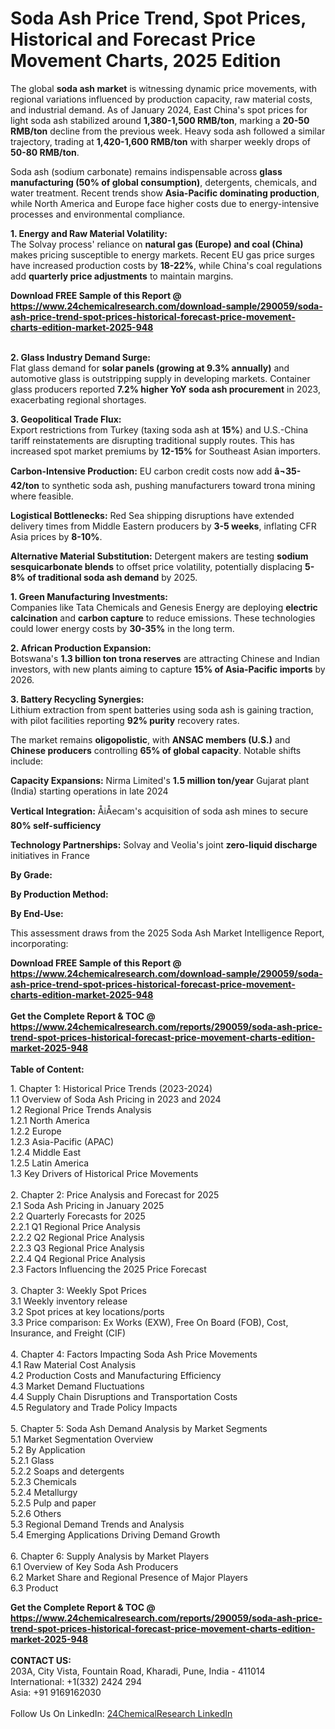 <h1>Soda Ash Price Trend, Spot Prices, Historical and Forecast Price Movement Charts, 2025 Edition</h1><p>The global <strong>soda ash market</strong> is witnessing dynamic price movements, with regional variations influenced by production capacity, raw material costs, and industrial demand. As of January 2024, East China's spot prices for light soda ash stabilized around <strong>1,380-1,500 RMB/ton</strong>, marking a <strong>20-50 RMB/ton</strong> decline from the previous week. Heavy soda ash followed a similar trajectory, trading at <strong>1,420-1,600 RMB/ton</strong> with sharper weekly drops of <strong>50-80 RMB/ton</strong>.</p><p>Soda ash (sodium carbonate) remains indispensable across <strong>glass manufacturing (50% of global consumption)</strong>, detergents, chemicals, and water treatment. Recent trends show <strong>Asia-Pacific dominating production</strong>, while North America and Europe face higher costs due to energy-intensive processes and environmental compliance.</p><p><strong>1. Energy and Raw Material Volatility:</strong><br>
The Solvay process' reliance on <strong>natural gas (Europe) and coal (China)</strong> makes pricing susceptible to energy markets. Recent EU gas price surges have increased production costs by <strong>18-22%</strong>, while China's coal regulations add <strong>quarterly price adjustments</strong> to maintain margins.</p><div><b>Download FREE Sample of this Report @ 
            <a href="https://www.24chemicalresearch.com/download-sample/290059/soda-ash-price-trend-spot-prices-historical-forecast-price-movement-charts-edition-market-2025-948">
            https://www.24chemicalresearch.com/download-sample/290059/soda-ash-price-trend-spot-prices-historical-forecast-price-movement-charts-edition-market-2025-948</a></b></div><br><p><strong>2. Glass Industry Demand Surge:</strong><br>
Flat glass demand for <strong>solar panels (growing at 9.3% annually)</strong> and automotive glass is outstripping supply in developing markets. Container glass producers reported <strong>7.2% higher YoY soda ash procurement</strong> in 2023, exacerbating regional shortages.</p><p><strong>3. Geopolitical Trade Flux:</strong><br>
Export restrictions from Turkey (taxing soda ash at <strong>15%</strong>) and U.S.-China tariff reinstatements are disrupting traditional supply routes. This has increased spot market premiums by <strong>12-15%</strong> for Southeast Asian importers.</p><p><strong>Carbon-Intensive Production:</strong> EU carbon credit costs now add <strong>â¬35-42/ton</strong> to synthetic soda ash, pushing manufacturers toward trona mining where feasible.</p><p><strong>Logistical Bottlenecks:</strong> Red Sea shipping disruptions have extended delivery times from Middle Eastern producers by <strong>3-5 weeks</strong>, inflating CFR Asia prices by <strong>8-10%</strong>.</p><p><strong>Alternative Material Substitution:</strong> Detergent makers are testing <strong>sodium sesquicarbonate blends</strong> to offset price volatility, potentially displacing <strong>5-8% of traditional soda ash demand</strong> by 2025.</p><p><strong>1. Green Manufacturing Investments:</strong><br>
Companies like Tata Chemicals and Genesis Energy are deploying <strong>electric calcination</strong> and <strong>carbon capture</strong> to reduce emissions. These technologies could lower energy costs by <strong>30-35%</strong> in the long term.</p><p><strong>2. African Production Expansion:</strong><br>
Botswana's <strong>1.3 billion ton trona reserves</strong> are attracting Chinese and Indian investors, with new plants aiming to capture <strong>15% of Asia-Pacific imports</strong> by 2026.</p><p><strong>3. Battery Recycling Synergies:</strong><br>
Lithium extraction from spent batteries using soda ash is gaining traction, with pilot facilities reporting <strong>92% purity</strong> recovery rates.</p><p>The market remains <strong>oligopolistic</strong>, with <strong>ANSAC members (U.S.)</strong> and <strong>Chinese producers</strong> controlling <strong>65% of global capacity</strong>. Notable shifts include:</p><p><strong>Capacity Expansions:</strong> Nirma Limited's <strong>1.5 million ton/year</strong> Gujarat plant (India) starting operations in late 2024</p><p><strong>Vertical Integration:</strong> ÅiÅecam's acquisition of soda ash mines to secure <strong>80% self-sufficiency</strong></p><p><strong>Technology Partnerships:</strong> Solvay and Veolia's joint <strong>zero-liquid discharge</strong> initiatives in France</p><p><strong>By Grade:</strong></p><p><strong>By Production Method:</strong></p><p><strong>By End-Use:</strong></p><p>This assessment draws from the 2025 Soda Ash Market Intelligence Report, incorporating:</p><div><b>Download FREE Sample of this Report @ 
            <a href="https://www.24chemicalresearch.com/download-sample/290059/soda-ash-price-trend-spot-prices-historical-forecast-price-movement-charts-edition-market-2025-948">
            https://www.24chemicalresearch.com/download-sample/290059/soda-ash-price-trend-spot-prices-historical-forecast-price-movement-charts-edition-market-2025-948</a></b></div><br><div><b>Get the Complete Report & TOC @ 
            <a href="https://www.24chemicalresearch.com/reports/290059/soda-ash-price-trend-spot-prices-historical-forecast-price-movement-charts-edition-market-2025-948">
            https://www.24chemicalresearch.com/reports/290059/soda-ash-price-trend-spot-prices-historical-forecast-price-movement-charts-edition-market-2025-948</a></b></div><br>
            <b>Table of Content:</b><p>1. Chapter 1: Historical Price Trends (2023-2024)<br />
1.1 Overview of Soda Ash Pricing in 2023 and 2024<br />
1.2 Regional Price Trends Analysis<br />
1.2.1 North America<br />
1.2.2 Europe<br />
1.2.3 Asia-Pacific (APAC)<br />
1.2.4 Middle East<br />
1.2.5 Latin America<br />
1.3 Key Drivers of Historical Price Movements<br />
<br />
2. Chapter 2: Price Analysis and Forecast for 2025<br />
2.1 Soda Ash Pricing in January 2025<br />
2.2 Quarterly Forecasts for 2025<br />
2.2.1 Q1 Regional Price Analysis<br />
2.2.2 Q2 Regional Price Analysis<br />
2.2.3 Q3 Regional Price Analysis<br />
2.2.4 Q4 Regional Price Analysis<br />
2.3 Factors Influencing the 2025 Price Forecast<br />
<br />
3. Chapter 3: Weekly Spot Prices<br />
3.1 Weekly inventory release<br />
3.2 Spot prices at key locations/ports<br />
3.3 Price comparison: Ex Works (EXW), Free On Board (FOB), Cost, Insurance, and Freight (CIF)<br />
<br />
4. Chapter 4: Factors Impacting Soda Ash Price Movements<br />
4.1 Raw Material Cost Analysis<br />
4.2 Production Costs and Manufacturing Efficiency<br />
4.3 Market Demand Fluctuations<br />
4.4 Supply Chain Disruptions and Transportation Costs<br />
4.5 Regulatory and Trade Policy Impacts<br />
<br />
5. Chapter 5: Soda Ash Demand Analysis by Market Segments<br />
5.1 Market Segmentation Overview<br />
5.2 By Application<br />
5.2.1 Glass<br />
5.2.2 Soaps and detergents<br />
5.2.3 Chemicals<br />
5.2.4 Metallurgy<br />
5.2.5 Pulp and paper<br />
5.2.6 Others<br />
5.3 Regional Demand Trends and Analysis<br />
5.4 Emerging Applications Driving Demand Growth<br />
<br />
6. Chapter 6: Supply Analysis by Market Players<br />
6.1 Overview of Key Soda Ash Producers<br />
6.2 Market Share and Regional Presence of Major Players<br />
6.3 Product</p><div><b>Get the Complete Report & TOC @ 
            <a href="https://www.24chemicalresearch.com/reports/290059/soda-ash-price-trend-spot-prices-historical-forecast-price-movement-charts-edition-market-2025-948">
            https://www.24chemicalresearch.com/reports/290059/soda-ash-price-trend-spot-prices-historical-forecast-price-movement-charts-edition-market-2025-948</a></b></div><br><b>CONTACT US:</b><br>
            203A, City Vista, Fountain Road, Kharadi, Pune, India - 411014<br>
            International: +1(332) 2424 294<br>
            Asia: +91 9169162030 <br><br>
            Follow Us On LinkedIn: <a href="https://www.linkedin.com/company/24chemicalresearch/">24ChemicalResearch LinkedIn</a>